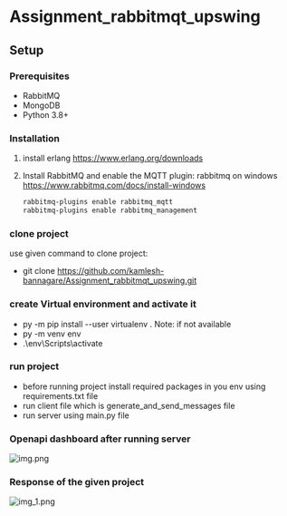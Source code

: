 # Assignment_rabbitmqt_upswing

## Setup

### Prerequisites
- RabbitMQ
- MongoDB
- Python 3.8+

### Installation
1) install erlang
https://www.erlang.org/downloads

2) Install RabbitMQ and enable the MQTT plugin:
rabbitmq on windows
https://www.rabbitmq.com/docs/install-windows
   ```bash
   rabbitmq-plugins enable rabbitmq_mqtt
   rabbitmq-plugins enable rabbitmq_management

### clone project
use given command to clone project:
 - git clone https://github.com/kamlesh-bannagare/Assignment_rabbitmqt_upswing.git

### create Virtual environment and activate it
- py -m pip install --user virtualenv . Note: if not available
- py -m venv env
- .\env\Scripts\activate

### run project
- before running project install required packages in you env using requirements.txt file
- run client file which is generate_and_send_messages file
- run server using main.py file 

### Openapi dashboard after running server
![img.png](img.png)

### Response of the given project
![img_1.png](img_1.png)